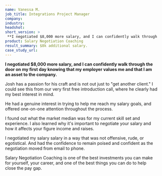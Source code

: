 ```yaml
---
name: Vanessa M.
job_title: Integrations Project Manager
company: 
industry: 
headshot: 
short_version: >
 **I negotiated $8,000 more salary, and I can confidently walk through the door on my first day knowing that my employer values me and that I am an asset to the company.**
product: Salary Negotiation Coaching
result_summary: $8k additional salary.
case_study_url: 
---
```


**I negotiated $8,000 more salary, and I can confidently walk through the door on my first day knowing that my employer values me and that I am an asset to the company.**

Josh has a passion for his craft and is not out just to "get another client." I could see this from our very first free introduction call, where he clearly had my best interest in mind.

He had a genuine interest in trying to help me reach my salary goals, and offered one-on-one attention throughout the process.

I found out what the market median was for my current skill set and experience. I also learned why it's important to negotiate your salary and how it affects your figure income and raises.

I negotiated my salary salary in a way that was not offensive, rude, or egotistical. And had the confidence to remain poised and confident as the negotiation moved from email to phone.

Salary Negotiation Coaching is one of the best investments you can make for yourself, your career, and one of the best things you can do to help close the pay gap.